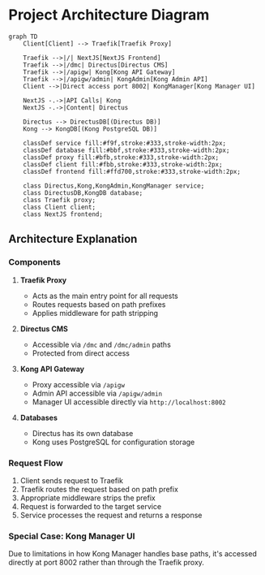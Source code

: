 # Project Architecture Diagram

```mermaid
graph TD
    Client[Client] --> Traefik[Traefik Proxy]
    
    Traefik -->|/| NextJS[NextJS Frontend]
    Traefik -->|/dmc| Directus[Directus CMS]
    Traefik -->|/apigw| Kong[Kong API Gateway]
    Traefik -->|/apigw/admin| KongAdmin[Kong Admin API]
    Client -->|Direct access port 8002| KongManager[Kong Manager UI]
    
    NextJS -.->|API Calls| Kong
    NextJS -.->|Content| Directus
    
    Directus --> DirectusDB[(Directus DB)]
    Kong --> KongDB[(Kong PostgreSQL DB)]
    
    classDef service fill:#f9f,stroke:#333,stroke-width:2px;
    classDef database fill:#bbf,stroke:#333,stroke-width:2px;
    classDef proxy fill:#bfb,stroke:#333,stroke-width:2px;
    classDef client fill:#fbb,stroke:#333,stroke-width:2px;
    classDef frontend fill:#ffd700,stroke:#333,stroke-width:2px;
    
    class Directus,Kong,KongAdmin,KongManager service;
    class DirectusDB,KongDB database;
    class Traefik proxy;
    class Client client;
    class NextJS frontend;
```

## Architecture Explanation

### Components

1. **Traefik Proxy**

   - Acts as the main entry point for all requests
   - Routes requests based on path prefixes
   - Applies middleware for path stripping

2. **Directus CMS**

   - Accessible via `/dmc` and `/dmc/admin` paths
   - Protected from direct access

3. **Kong API Gateway**

   - Proxy accessible via `/apigw`
   - Admin API accessible via `/apigw/admin`
   - Manager UI accessible directly via `http://localhost:8002`

4. **Databases**
   - Directus has its own database
   - Kong uses PostgreSQL for configuration storage

### Request Flow

1. Client sends request to Traefik
2. Traefik routes the request based on path prefix
3. Appropriate middleware strips the prefix
4. Request is forwarded to the target service
5. Service processes the request and returns a response

### Special Case: Kong Manager UI

Due to limitations in how Kong Manager handles base paths, it's accessed directly at port 8002 rather than through the Traefik proxy.
